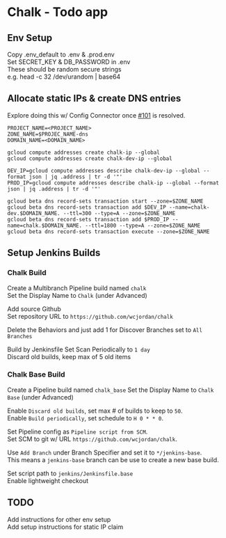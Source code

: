 # Chalk - Todo app

## Env Setup
Copy .env_default to .env & .prod.env  
Set SECRET_KEY & DB_PASSWORD in .env  
  These should be random secure strings  
  e.g. head -c 32 /dev/urandom | base64  

## Allocate static IPs & create DNS entries
Explore doing this w/ Config Connector once [#101](https://github.com/GoogleCloudPlatform/k8s-config-connector/issues/101) is resolved.

```
PROJECT_NAME=<PROJECT_NAME>
ZONE_NAME=$PROJEC_NAME-dns
DOMAIN_NAME=<DOMAIN_NAME>

gcloud compute addresses create chalk-ip --global
gcloud compute addresses create chalk-dev-ip --global

DEV_IP=gcloud compute addresses describe chalk-dev-ip --global --format json | jq .address | tr -d '"'
PROD_IP=gcloud compute addresses describe chalk-ip --global --format json | jq .address | tr -d '"'

gcloud beta dns record-sets transaction start --zone=$ZONE_NAME
gcloud beta dns record-sets transaction add $DEV_IP --name=chalk-dev.$DOMAIN_NAME. --ttl=300 --type=A --zone=$ZONE_NAME
gcloud beta dns record-sets transaction add $PROD_IP --name=chalk.$DOMAIN_NAME. --ttl=1800 --type=A --zone=$ZONE_NAME
gcloud beta dns record-sets transaction execute --zone=$ZONE_NAME

```

## Setup Jenkins Builds
### Chalk Build
Create a Multibranch Pipeline build named `chalk`  
Set the Display Name to `Chalk` (under Advanced)

Add source Github  
Set repository URL to `https://github.com/wcjordan/chalk`  

Delete the Behaviors and just add 1 for Discover Branches set to `All Branches`  

Build by Jenkinsfile
Set Scan Periodically to `1 day`  
Discard old builds, keep max of 5 old items  

### Chalk Base Build
Create a Pipeline build named `chalk_base`
Set the Display Name to `Chalk Base` (under Advanced)

Enable `Discard old builds`, set max # of builds to keep to `50`.  
Enable `Build periodically`, set schedule to `H 0 * * 0`.  

Set Pipeline config as `Pipeline script from SCM`.  
Set SCM to git w/ URL `https://github.com/wcjordan/chalk`.  

Use `Add Branch` under Branch Specifier and set it to `*/jenkins-base`.  
This means a `jenkins-base` branch can be use to create a new base build.  

Set script path to `jenkins/Jenkinsfile.base`  
Enable lightweight checkout  

## TODO
Add instructions for other env setup  
Add setup instructions for static IP claim  
